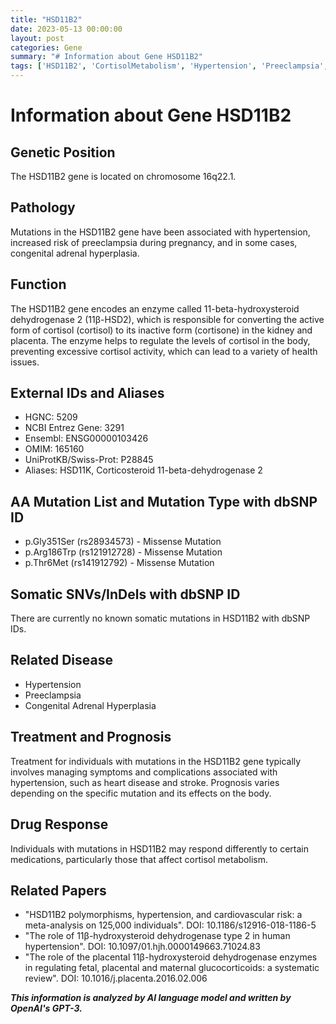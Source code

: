 ```yaml
---
title: "HSD11B2"
date: 2023-05-13 00:00:00
layout: post
categories: Gene
summary: "# Information about Gene HSD11B2"
tags: ['HSD11B2', 'CortisolMetabolism', 'Hypertension', 'Preeclampsia', 'CongenitalAdrenalHyperplasia', 'Mutation', 'DrugResponse', 'Prognosis']
---
```


# Information about Gene HSD11B2

## Genetic Position
The HSD11B2 gene is located on chromosome 16q22.1.

## Pathology
Mutations in the HSD11B2 gene have been associated with hypertension, increased risk of preeclampsia during pregnancy, and in some cases, congenital adrenal hyperplasia.

## Function
The HSD11B2 gene encodes an enzyme called 11-beta-hydroxysteroid dehydrogenase 2 (11β-HSD2), which is responsible for converting the active form of cortisol (cortisol) to its inactive form (cortisone) in the kidney and placenta. The enzyme helps to regulate the levels of cortisol in the body, preventing excessive cortisol activity, which can lead to a variety of health issues.

## External IDs and Aliases
- HGNC: 5209
- NCBI Entrez Gene: 3291
- Ensembl: ENSG00000103426
- OMIM: 165160
- UniProtKB/Swiss-Prot: P28845
- Aliases: HSD11K, Corticosteroid 11-beta-dehydrogenase 2

## AA Mutation List and Mutation Type with dbSNP ID
- p.Gly351Ser (rs28934573) - Missense Mutation
- p.Arg186Trp (rs121912728) - Missense Mutation
- p.Thr6Met (rs141912792) - Missense Mutation

## Somatic SNVs/InDels with dbSNP ID
There are currently no known somatic mutations in HSD11B2 with dbSNP IDs.

## Related Disease
- Hypertension
- Preeclampsia
- Congenital Adrenal Hyperplasia

## Treatment and Prognosis
Treatment for individuals with mutations in the HSD11B2 gene typically involves managing symptoms and complications associated with hypertension, such as heart disease and stroke. Prognosis varies depending on the specific mutation and its effects on the body.

## Drug Response
Individuals with mutations in HSD11B2 may respond differently to certain medications, particularly those that affect cortisol metabolism.

## Related Papers
- "HSD11B2 polymorphisms, hypertension, and cardiovascular risk: a meta-analysis on 125,000 individuals". DOI: 10.1186/s12916-018-1186-5
- "The role of 11β-hydroxysteroid dehydrogenase type 2 in human hypertension". DOI: 10.1097/01.hjh.0000149663.71024.83
- "The role of the placental 11β-hydroxysteroid dehydrogenase enzymes in regulating fetal, placental and maternal glucocorticoids: a systematic review". DOI: 10.1016/j.placenta.2016.02.006

**_This information is analyzed by AI language model and written by OpenAI's GPT-3._**